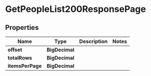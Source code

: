 

# GetPeopleList200ResponsePage


## Properties

| Name | Type | Description | Notes |
|------------ | ------------- | ------------- | -------------|
|**offset** | **BigDecimal** |  |  |
|**totalRows** | **BigDecimal** |  |  |
|**itemsPerPage** | **BigDecimal** |  |  |



